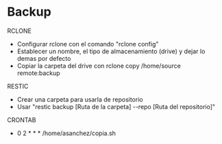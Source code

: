 # Backup

RCLONE 

- Configurar rclone con el comando "rclone config"
- Establecer un nombre, el tipo de almacenamiento (drive) y dejar lo demas por defecto
- Copiar la carpeta del drive con rclone copy /home/source remote:backup

RESTIC

- Crear una carpeta para usarla de repositorio 
- Usar "restic backup [Ruta de la carpeta] --repo [Ruta del repositorio]"

CRONTAB 
- 0 2 * * * /home/asanchez/copia.sh
